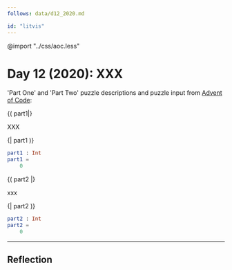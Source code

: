 ```yaml
---
follows: data/d12_2020.md

id: "litvis"
---
```


@import "../css/aoc.less"

# Day 12 (2020): XXX

'Part One' and 'Part Two' puzzle descriptions and puzzle input from [Advent of Code](https://adventofcode.com/2020/day/12):

{( part1|}

XXX

{| part1 )}

```elm {l r}
part1 : Int
part1 =
    0
```

{( part2 |}

xxx

{| part2 )}

```elm {l r}
part2 : Int
part2 =
    0
```

---

## Reflection

